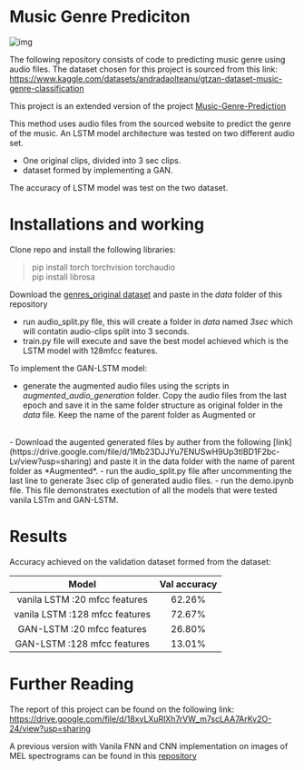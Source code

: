 # Music Genre Prediciton
![img](https://github.com/achyutk/Music-Genre-Prediction/assets/73283117/24ad3028-2d2f-4b9c-bfd7-5063980a9528)


The following repository consists of code to predicting music genre using audio files. The dataset chosen for this project is sourced from this link: https://www.kaggle.com/datasets/andradaolteanu/gtzan-dataset-music-genre-classification

This project is an extended version of the project [Music-Genre-Prediction](https://github.com/achyutk/Music-Genre-Prediction)

This method uses audio files from the sourced website to predict the genre of the music. An LSTM model architecture was tested on two different audio set. 
- One original clips, divided into 3 sec clips. 
- dataset formed by implementing a GAN. 

The accuracy of LSTM model was test on the two dataset.

# Installations and working

Clone repo and install the following libraries:

> pip install torch torchvision torchaudio <br>
> pip install librosa

Download the [genres_original dataset](https://www.kaggle.com/datasets/andradaolteanu/gtzan-dataset-music-genre-classification) and paste in the *data* folder of this repository

- run audio_split.py file, this will create a folder in *data* named *3sec* which will contatin audio-clips split into 3 seconds. 
- train.py file will execute and save the best model achieved which is the LSTM model with 128mfcc features. <br>

To implement the GAN-LSTM model: 
- generate the augmented audio files using the scripts in *augmented_audio_generation* folder. Copy the audio files from the last epoch and save it in the same folder structure as original folder in the *data* file. Keep the name of the parent folder as Augmented or
<br> 
- Download the augented generated files by auther from the following [link](https://drive.google.com/file/d/1Mb23DJJYu7ENUSwH9Up3tlBD1F2bc-Lv/view?usp=sharing) and paste it in the data folder with the name of parent folder as *Augmented*.
- run the audio_split.py file after uncommenting the last line to generate 3sec clip of generated audio files.
- run the demo.ipynb file. This file demonstrates exectution of all the models that were tested vanila LSTm and GAN-LSTM.


# Results

Accuracy achieved on the validation dataset formed from the dataset:

| Model  | Val accuracy    |
 :---: | :---: |
| vanila LSTM :20 mfcc features | 62.26%   |
| vanila LSTM :128 mfcc features | 72.67%   |
| GAN-LSTM :20 mfcc features | 26.80%   |
| GAN-LSTM :128 mfcc features | 13.01%   |

# Further Reading

The report of this project can be found on the following link:
https://drive.google.com/file/d/18xyLXuRlXh7rVW_m7scLAA7ArKv2O-24/view?usp=sharing

A previous version with Vanila FNN and CNN implementation on images of MEL spectrograms can be found in this [repository](https://github.com/achyutk/Music-Genre-Prediction)
